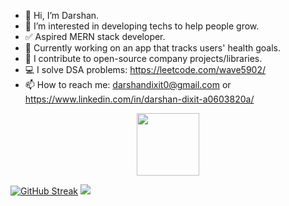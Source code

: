 - 👋 Hi, I’m Darshan.
- 👀 I’m interested in developing techs to help people grow.
- ✅ Aspired MERN stack developer.
- 🎯 Currently working on an app that tracks users' health goals.
- 🌟 I contribute to open-source company projects/libraries.
- 💻 I solve DSA problems: https://leetcode.com/wave5902/ 
- 📫 How to reach me: darshandixit0@gmail.com or https://www.linkedin.com/in/darshan-dixit-a0603820a/

<div id="header" align="center">
  <img src="https://media.giphy.com/media/eNAsjO55tPbgaor7ma/giphy.gif" width="100"/>
</div>


<!---
DarshanDixit05/DarshanDixit05 is a ✨ special ✨ repository because its `README.md` (this file) appears on your GitHub profile.
You can click the Preview link to take a look at your changes.
--->

[![GitHub Streak](https://github-readme-streak-stats.herokuapp.com?user=DarshanDixit05&theme=dark&hide_border=true&type=png)](https://git.io/streak-stats)
![](https://komarev.com/ghpvc/?username=DarshanDixit05)

